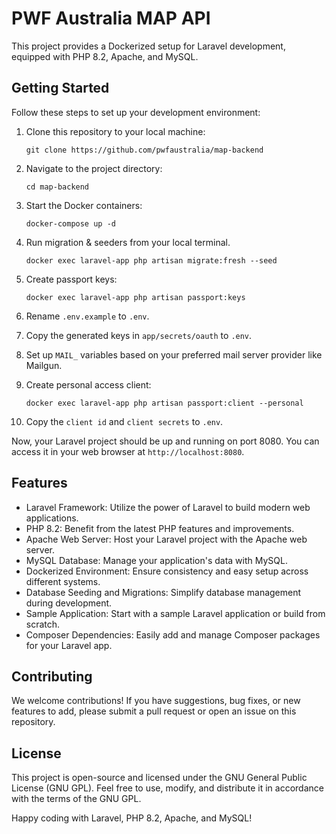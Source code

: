 # PWF Australia MAP API

This project provides a Dockerized setup for Laravel development, equipped with PHP 8.2, Apache, and MySQL.

## Getting Started

Follow these steps to set up your development environment:

1. Clone this repository to your local machine:
   ```
   git clone https://github.com/pwfaustralia/map-backend
   ```
2. Navigate to the project directory:

   ```
   cd map-backend
   ```

3. Start the Docker containers:

   ```
   docker-compose up -d
   ```

4. Run migration & seeders from your local terminal.

   ```
   docker exec laravel-app php artisan migrate:fresh --seed
   ```

5. Create passport keys:

   ```
   docker exec laravel-app php artisan passport:keys
   ```

6. Rename `.env.example` to `.env`.

7. Copy the generated keys in `app/secrets/oauth` to `.env`.

8. Set up `MAIL_` variables based on your preferred mail server provider like Mailgun.

9. Create personal access client:

   ```
   docker exec laravel-app php artisan passport:client --personal
   ```

10. Copy the `client id` and `client secrets` to `.env`.

Now, your Laravel project should be up and running on port 8080. You can access it in your web browser at `http://localhost:8080`.

## Features

- Laravel Framework: Utilize the power of Laravel to build modern web applications.
- PHP 8.2: Benefit from the latest PHP features and improvements.
- Apache Web Server: Host your Laravel project with the Apache web server.
- MySQL Database: Manage your application's data with MySQL.
- Dockerized Environment: Ensure consistency and easy setup across different systems.
- Database Seeding and Migrations: Simplify database management during development.
- Sample Application: Start with a sample Laravel application or build from scratch.
- Composer Dependencies: Easily add and manage Composer packages for your Laravel app.

## Contributing

We welcome contributions! If you have suggestions, bug fixes, or new features to add, please submit a pull request or open an issue on this repository.

## License

This project is open-source and licensed under the GNU General Public License (GNU GPL). Feel free to use, modify, and distribute it in accordance with the terms of the GNU GPL.

Happy coding with Laravel, PHP 8.2, Apache, and MySQL!
